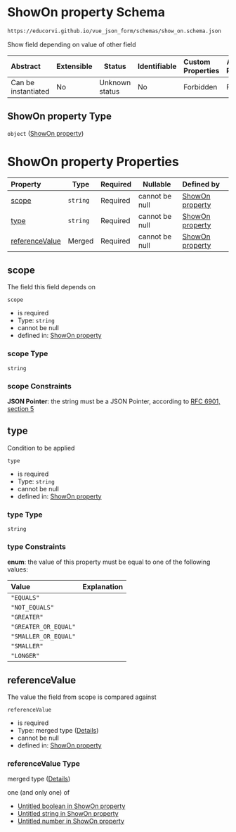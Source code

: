 # ShowOn property Schema

```txt
https://educorvi.github.io/vue_json_form/schemas/show_on.schema.json
```

Show field depending on value of other field


| Abstract            | Extensible | Status         | Identifiable | Custom Properties | Additional Properties | Access Restrictions | Defined In                                                                   |
| :------------------ | ---------- | -------------- | ------------ | :---------------- | --------------------- | ------------------- | ---------------------------------------------------------------------------- |
| Can be instantiated | No         | Unknown status | No           | Forbidden         | Forbidden             | none                | [show_on.schema.json](../schemas/show_on.schema.json "open original schema") |

## ShowOn property Type

`object` ([ShowOn property](show_on.md))

# ShowOn property Properties

| Property                          | Type     | Required | Nullable       | Defined by                                                                                                                                                     |
| :-------------------------------- | -------- | -------- | -------------- | :------------------------------------------------------------------------------------------------------------------------------------------------------------- |
| [scope](#scope)                   | `string` | Required | cannot be null | [ShowOn property](show_on-properties-scope.md "https&#x3A;//educorvi.github.io/vue_json_form/schemas/show_on.schema.json#/properties/scope")                   |
| [type](#type)                     | `string` | Required | cannot be null | [ShowOn property](show_on-properties-type.md "https&#x3A;//educorvi.github.io/vue_json_form/schemas/show_on.schema.json#/properties/type")                     |
| [referenceValue](#referencevalue) | Merged   | Required | cannot be null | [ShowOn property](show_on-properties-referencevalue.md "https&#x3A;//educorvi.github.io/vue_json_form/schemas/show_on.schema.json#/properties/referenceValue") |

## scope

The field this field depends on


`scope`

-   is required
-   Type: `string`
-   cannot be null
-   defined in: [ShowOn property](show_on-properties-scope.md "https&#x3A;//educorvi.github.io/vue_json_form/schemas/show_on.schema.json#/properties/scope")

### scope Type

`string`

### scope Constraints

**JSON Pointer**: the string must be a JSON Pointer, according to [RFC 6901, section 5](https://tools.ietf.org/html/rfc6901 "check the specification")

## type

Condition to be applied


`type`

-   is required
-   Type: `string`
-   cannot be null
-   defined in: [ShowOn property](show_on-properties-type.md "https&#x3A;//educorvi.github.io/vue_json_form/schemas/show_on.schema.json#/properties/type")

### type Type

`string`

### type Constraints

**enum**: the value of this property must be equal to one of the following values:

| Value                | Explanation |
| :------------------- | ----------- |
| `"EQUALS"`           |             |
| `"NOT_EQUALS"`       |             |
| `"GREATER"`          |             |
| `"GREATER_OR_EQUAL"` |             |
| `"SMALLER_OR_EQUAL"` |             |
| `"SMALLER"`          |             |
| `"LONGER"`           |             |

## referenceValue

The value the field from scope is compared against


`referenceValue`

-   is required
-   Type: merged type ([Details](show_on-properties-referencevalue.md))
-   cannot be null
-   defined in: [ShowOn property](show_on-properties-referencevalue.md "https&#x3A;//educorvi.github.io/vue_json_form/schemas/show_on.schema.json#/properties/referenceValue")

### referenceValue Type

merged type ([Details](show_on-properties-referencevalue.md))

one (and only one) of

-   [Untitled boolean in ShowOn property](show_on-properties-referencevalue-oneof-0.md "check type definition")
-   [Untitled string in ShowOn property](show_on-properties-referencevalue-oneof-1.md "check type definition")
-   [Untitled number in ShowOn property](show_on-properties-referencevalue-oneof-2.md "check type definition")
